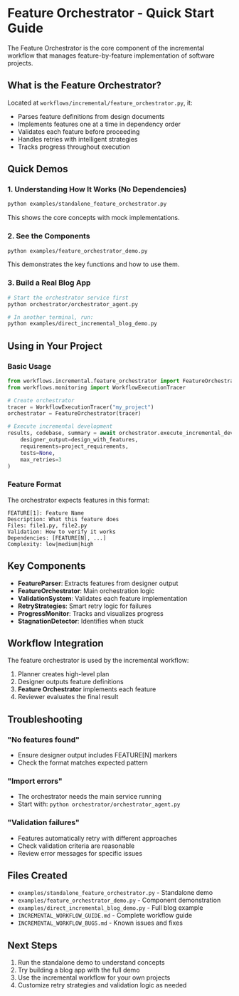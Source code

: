 # Feature Orchestrator - Quick Start Guide

The Feature Orchestrator is the core component of the incremental workflow that manages feature-by-feature implementation of software projects.

## What is the Feature Orchestrator?

Located at `workflows/incremental/feature_orchestrator.py`, it:
- Parses feature definitions from design documents
- Implements features one at a time in dependency order
- Validates each feature before proceeding
- Handles retries with intelligent strategies
- Tracks progress throughout execution

## Quick Demos

### 1. Understanding How It Works (No Dependencies)
```bash
python examples/standalone_feature_orchestrator.py
```
This shows the core concepts with mock implementations.

### 2. See the Components
```bash
python examples/feature_orchestrator_demo.py
```
This demonstrates the key functions and how to use them.

### 3. Build a Real Blog App
```bash
# Start the orchestrator service first
python orchestrator/orchestrator_agent.py

# In another terminal, run:
python examples/direct_incremental_blog_demo.py
```

## Using in Your Project

### Basic Usage
```python
from workflows.incremental.feature_orchestrator import FeatureOrchestrator
from workflows.monitoring import WorkflowExecutionTracer

# Create orchestrator
tracer = WorkflowExecutionTracer("my_project")
orchestrator = FeatureOrchestrator(tracer)

# Execute incremental development
results, codebase, summary = await orchestrator.execute_incremental_development(
    designer_output=design_with_features,
    requirements=project_requirements,
    tests=None,
    max_retries=3
)
```

### Feature Format
The orchestrator expects features in this format:
```
FEATURE[1]: Feature Name
Description: What this feature does
Files: file1.py, file2.py
Validation: How to verify it works
Dependencies: [FEATURE[N], ...]
Complexity: low|medium|high
```

## Key Components

- **FeatureParser**: Extracts features from designer output
- **FeatureOrchestrator**: Main orchestration logic
- **ValidationSystem**: Validates each feature implementation
- **RetryStrategies**: Smart retry logic for failures
- **ProgressMonitor**: Tracks and visualizes progress
- **StagnationDetector**: Identifies when stuck

## Workflow Integration

The feature orchestrator is used by the incremental workflow:
1. Planner creates high-level plan
2. Designer outputs feature definitions
3. **Feature Orchestrator** implements each feature
4. Reviewer evaluates the final result

## Troubleshooting

### "No features found"
- Ensure designer output includes FEATURE[N] markers
- Check the format matches expected pattern

### "Import errors"
- The orchestrator needs the main service running
- Start with: `python orchestrator/orchestrator_agent.py`

### "Validation failures"
- Features automatically retry with different approaches
- Check validation criteria are reasonable
- Review error messages for specific issues

## Files Created

- `examples/standalone_feature_orchestrator.py` - Standalone demo
- `examples/feature_orchestrator_demo.py` - Component demonstration  
- `examples/direct_incremental_blog_demo.py` - Full blog example
- `INCREMENTAL_WORKFLOW_GUIDE.md` - Complete workflow guide
- `INCREMENTAL_WORKFLOW_BUGS.md` - Known issues and fixes

## Next Steps

1. Run the standalone demo to understand concepts
2. Try building a blog app with the full demo
3. Use the incremental workflow for your own projects
4. Customize retry strategies and validation logic as needed